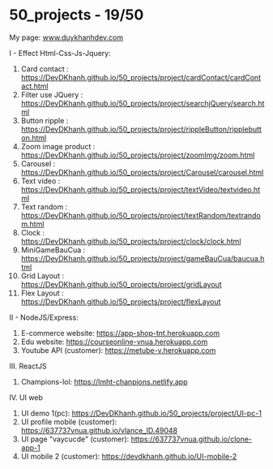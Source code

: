# 50_projects - 19/50
My page: www.duykhanhdev.com



I - Effect Html-Css-Js-Jquery:
1. Card contact : https://DevDKhanh.github.io/50_projects/project/cardContact/cardContact.html
2. Filter use JQuery : https://DevDKhanh.github.io/50_projects/project/searchjQuery/search.html
3. Button ripple : https://DevDKhanh.github.io/50_projects/project/rippleButton/ripplebutton.html
4. Zoom image product : https://DevDKhanh.github.io/50_projects/project/zoomImg/zoom.html
5. Carousel : https://DevDKhanh.github.io/50_projects/project/Carousel/carousel.html
6. Text video : https://DevDKhanh.github.io/50_projects/project/textVideo/textvideo.html
7. Text random : https://DevDKhanh.github.io/50_projects/project/textRandom/textrandom.html
8. Clock : https://DevDKhanh.github.io/50_projects/project/clock/clock.html
9. MiniGameBauCua : https://DevDKhanh.github.io/50_projects/project/gameBauCua/baucua.html
10. Grid Layout : https://DevDKhanh.github.io/50_projects/project/gridLayout
10. Flex Layout : https://DevDKhanh.github.io/50_projects/project/flexLayout



II - NodeJS/Express:
1. E-commerce website: https://app-shop-tnt.herokuapp.com
2. Edu website: https://courseonline-vnua.herokuapp.com
3. Youtube API (customer): https://metube-v.herokuapp.com

III. ReactJS
1. Champions-lol: https://lmht-chanpions.netlify.app

IV. UI web
1. UI demo 1(pc): https://DevDKhanh.github.io/50_projects/project/UI-pc-1
2. UI profile mobile (customer): https://637737vnua.github.io/vlance_ID.49048
3. UI page "vaycucde" (customer): https://637737vnua.github.io/clone-app-1
4. UI mobile 2 (customer): https://devdkhanh.github.io/UI-mobile-2
